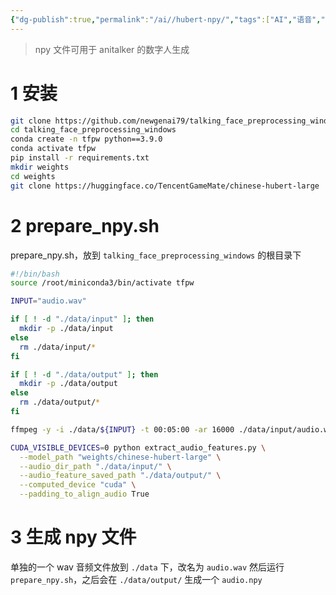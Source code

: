 ```yaml
---
{"dg-publish":true,"permalink":"/ai//hubert-npy/","tags":["AI","语音","数字人","gardenEntry","gardenEntry","gardenEntry","gardenEntry","gardenEntry","gardenEntry","gardenEntry","gardenEntry","gardenEntry","gardenEntry","gardenEntry","gardenEntry","gardenEntry","gardenEntry","gardenEntry"]}
---
```


> npy 文件可用于 anitalker 的数字人生成
# 1 安装
	
```bash
git clone https://github.com/newgenai79/talking_face_preprocessing_windows
cd talking_face_preprocessing_windows
conda create -n tfpw python==3.9.0
conda activate tfpw
pip install -r requirements.txt
mkdir weights
cd weights
git clone https://huggingface.co/TencentGameMate/chinese-hubert-large
```

# 2 prepare_npy.sh
prepare_npy.sh，放到 `talking_face_preprocessing_windows` 的根目录下
``` bash
#!/bin/bash
source /root/miniconda3/bin/activate tfpw

INPUT="audio.wav"

if [ ! -d "./data/input" ]; then
  mkdir -p ./data/input
else
  rm ./data/input/*
fi

if [ ! -d "./data/output" ]; then
  mkdir -p ./data/output
else
  rm ./data/output/*
fi

ffmpeg -y -i ./data/${INPUT} -t 00:05:00 -ar 16000 ./data/input/audio.wav

CUDA_VISIBLE_DEVICES=0 python extract_audio_features.py \
  --model_path "weights/chinese-hubert-large" \
  --audio_dir_path "./data/input/" \
  --audio_feature_saved_path "./data/output/" \
  --computed_device "cuda" \
  --padding_to_align_audio True
```
# 3 生成 npy 文件

单独的一个 wav 音频文件放到 `./data` 下，改名为 `audio.wav`
然后运行 `prepare_npy.sh`，之后会在 `./data/output/` 生成一个 `audio.npy`

